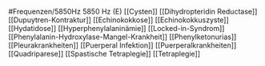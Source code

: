 #Frequenzen/5850Hz
5850 Hz (E)
[[Cysten]]
[[Dihydropteridin Reductase]]
[[Dupuytren-Kontraktur]]
[[Echinokokkose]]
[[Echinokokkuszyste]]
[[Hydatidose]]
[[Hyperphenylalaninämie]]
[[Locked-in-Syndrom]]
[[Phenylalanin-Hydroxylase-Mangel-Krankheit]]
[[Phenylketonurias]]
[[Pleurakrankheiten]]
[[Puerperal Infektion]]
[[Puerperalkrankheiten]]
[[Quadriparese]]
[[Spastische Tetraplegie]]
[[Tetraplegie]]